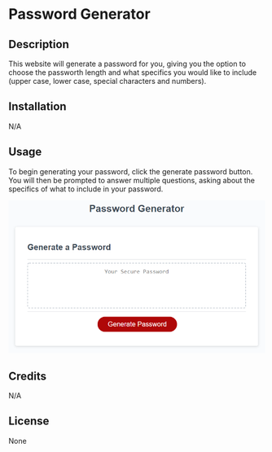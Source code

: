 # Password Generator

## Description

This website will generate a password for you, giving you the option to choose the passworth length and what specifics you would like to include (upper case, lower case, special characters and numbers). 


## Installation

N/A

## Usage

To begin generating your password, click the generate password button. You will then be prompted to answer multiple questions, asking about the specifics of what to include in your password.
    
![A picture of the password generator website](./Assets/03-javascript-homework-demo.png)


## Credits

N/A

## License

None